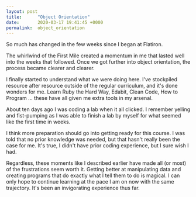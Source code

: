 ```yaml
---
layout: post
title:      "Object Orientation"
date:       2020-03-17 19:41:45 +0000
permalink:  object_orientation
---
```



So much has changed in the few weeks since I began at Flatiron.

The whirlwind of the First Mile created a momentum in me that lasted well into the weeks that followed. Once we got further into object orientation, the process became clearer and clearer.

I finally started to understand what we were doing here. I've stockpiled resource after resource outside of the regular curriculum, and it's done wonders for me. Learn Ruby the Hard Way, Edabit, Clean Code, How to Program ... these have all given me extra tools in my arsenal.

About ten days ago I was coding a lab when it all clicked. I remember yelling and fist-pumping as I was able to finish a lab by myself for what seemed like the first time in weeks. 

I think more preparation should go into getting ready for this course. I was told that no prior knowledge was needed, but that hasn't really been the case for me. It's true, I didn't have prior coding experience, but I sure wish I had.

Regardless, these moments like I described earlier have made all (or most) of the frustrations seem worth it. Getting better at manipulating data and creating programs that do exactly what I tell them to do is magical. I can only hope to continue learning at the pace I am on now with the same trajectory. It's been an invigorating experience thus far.

